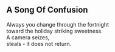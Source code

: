 A Song Of Confusion
-------------------
Always you change through the fortnight  
toward the holiday striking sweetness.  
A camera seizes,  
steals - it does not return.  
